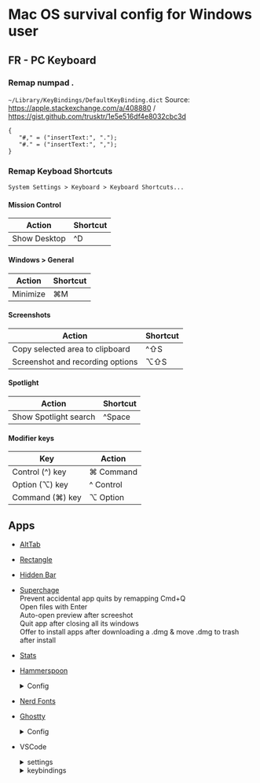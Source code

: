 # Mac OS survival config for Windows user

## FR - PC Keyboard
### Remap numpad .
`~/Library/KeyBindings/DefaultKeyBinding.dict`
Source: https://apple.stackexchange.com/a/408880 / https://gist.github.com/trusktr/1e5e516df4e8032cbc3d
```
{
   "#," = ("insertText:", ".");
   "#." = ("insertText:", ",");
}
```
### Remap Keyboad Shortcuts
`System Settings > Keyboard > Keyboard Shortcuts...`

#### Mission Control
| Action          | Shortcut  |
|-----------------|-----------|
| Show Desktop    | ^D        |

#### Windows > General
| Action          | Shortcut  |
|-----------------|-----------|
| Minimize        | ⌘M        |

#### Screenshots
| Action                           | Shortcut  |
|----------------------------------|-----------|
| Copy selected area to clipboard  | ^⇧S       |
| Screenshot and recording options | ⌥⇧S       |

#### Spotlight
| Action                 | Shortcut  |
|------------------------|-----------|
| Show Spotlight search  | ^Space    |

#### Modifier keys
| Key             | Action    |
|-----------------|-----------|
| Control (^) key | ⌘ Command |
| Option (⌥) key  | ^ Control |
| Command (⌘) key | ⌥ Option  |

## Apps
- [AltTab](https://alt-tab-macos.netlify.app/)
- [Rectangle](https://rectangleapp.com/)
- [Hidden Bar](https://apps.apple.com/us/app/hidden-bar/id1452453066)
- [Superchage](https://sindresorhus.com/supercharge)\
  Prevent accidental app quits by remapping Cmd+Q\
  Open files with Enter\
  Auto-open preview after screeshot\
  Quit app after closing all its windows\
  Offer to install apps after downloading a .dmg & move .dmg to trash after install
- [Stats](https://mac-stats.com/)
- [Hammerspoon](https://www.hammerspoon.org/)
  <details>
    <summary>Config</summary>
    
    ```
      -[[===================
        Discord menubar icon
      ====================]]--
      local discordIcon = hs.image.imageFromPath(hs.configdir .. "/icons/discord.png"):setSize({w=18, h=18})
      local discordAppName = "Discord"
      local discordApp = hs.application.get(discordAppName)
      local discordMenuBar = hs.menubar.new()
      
      discordMenuBar:setIcon(discordIcon)
      discordMenuBar:autosaveName(discordAppName)
      
      discordMenuBar:setClickCallback(function(mods)
        hs.application.launchOrFocus(discordAppName)
      end)
      
      discordMenuBar:setMenu({
        { title = "Ouvrir Discord", fn = function()
            hs.application.launchOrFocus(discordAppName)
          end
        },
        { title = "Quitter Discord", fn = function()
            discordApp:kill() 
            discordMenuBar:removeFromMenuBar()
          end
        }
      })
      
      local function updateDiscordMenuBar()
        if discordApp and discordApp:isRunning() then
          if not discordMenuBar:isInMenuBar() then
            discordMenuBar:returnToMenuBar()
          end
      
        else
          if discordMenuBar then
            discordMenuBar:removeFromMenuBar()
          end
        end
      end
      
      -- check every minutes
      updateDiscordMenuBar()
      hs.timer.doEvery(60, updateDiscordMenuBar)
    ```
  </details>
- [Nerd Fonts](https://www.nerdfonts.com/)
- [Ghostty](https://ghostty.org/)
  <details>
    <summary>Config</summary>
    
    ```
      theme = catppuccin-mocha
    
      cursor-invert-fg-bg = true
      
      window-padding-x = 8
      
      font-family = Iosevka
      font-size = 16
      font-feature = -liga
      
      copy-on-select = true
      clipboard-trim-trailing-spaces = true
      
      ###############
      # KEYBINDINGS #
      ###############
      
      # Cmd+C → Ctrl+C (cancel)
      keybind = cmd+c=text:\x03
      
      # Cmd+X → Ctrl+X (nano exit)
      keybind = cmd+x=text:\x18
      
      # Cmd+K → Ctrl+K (nano cut line)
      keybind = cmd+k=text:\x0B
      
      # Cmd+U → Ctrl+U (nano uncut)
      keybind = cmd+u=text:\x15
      
      # opt+suppr → Ctrl+W (delete next word)
      keybind = alt+delete=text:\x1bd
      
      # cmd+suppr → Ctrl+K (delete end of line)
      keybind = cmd+delete=text:\x0b
      
      # Splits commands
      keybind = alt+kp_add=new_split:right
      keybind = alt+kp_subtract=new_split:down
      keybind = alt+up=goto_split:up
      keybind = alt+left=goto_split:left
      keybind = alt+down=goto_split:down
      keybind = alt+right=goto_split:right
      keybind = alt+shift+delete=close_surface
    ```
  </details>
- VSCode
  <details>
    <summary>settings</summary>

    ```json
      "editor.fontFamily": "IosevkaTerm Nerd Font, FiraMono Nerd Font",
      "editor.fontLigatures": false,
      "editor.fontSize": 16,
      "editor.lineHeight": 22,
      
      "editor.formatOnSave": true,
    ```
  </details>
  
  <details>
    <summary>keybindings</summary>

    ```json
      [
        {
          "key": "cmd+[Period]",
          "command": "editor.action.commentLine",
          "when": "editorTextFocus && !editorReadonly"
        },
        {
          "key": "shift+cmd+[Period]",
          "command": "editor.action.blockComment",
          "when": "editorTextFocus && !editorReadonly"
        },
        {
          "key": "cmd+d",
          "command": "editor.action.copyLinesDownAction",
          "when": "editorTextFocus && !editorReadonly"
        },
        {
          "key": "cmd+shift+d",
          "command": "editor.action.addSelectionToNextFindMatch",
          "when": "editorFocus"
        },
        {
          "key": "shift+cmd+alt+f",
          "command": "workbench.action.replaceInFiles"
        },
        {
          "key": "cmd+g",
          "command": "workbench.action.gotoLine"
        },
        {
          "key": "cmd+n",
          "command": "explorer.newFile"
        },
        {
          "key": "shift+cmd+n",
          "command": "workbench.action.files.newUntitledFile"
        },
        {
          "key": "shift+cmd+o",
          "command": "revealFileInOS"
        },
        {
          "key": "cmd+r",
          "command": "workbench.action.gotoSymbol",
          "when": "!accessibilityHelpIsShown && !accessibleViewIsShown"
        },
        {
          "key": "cmd+t",
          "command": "workbench.action.terminal.toggleTerminal"
        },
        // Terminal
        {
          "key": "cmd+c",
          "command": "workbench.action.terminal.sendSequence",
          "when": "terminalFocus",
          "args": { "text": "\u0003" }
        }
      ]
    ```
  </details>
